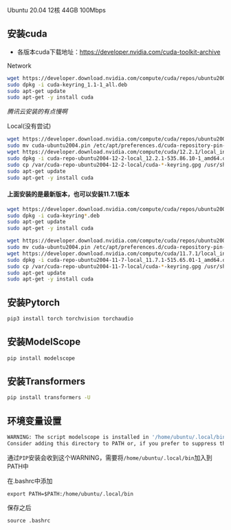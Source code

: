 Ubuntu 20.04 
12核 44GB 100Mbps


## 安装cuda

* 各版本cuda下载地址：https://developer.nvidia.com/cuda-toolkit-archive
   
Network
```bash
wget https://developer.download.nvidia.com/compute/cuda/repos/ubuntu2004/x86_64/cuda-keyring_1.1-1_all.deb
sudo dpkg -i cuda-keyring_1.1-1_all.deb
sudo apt-get update
sudo apt-get -y install cuda
```
*腾讯云安装的有点慢啊*

Local(没有尝试)
```bash
wget https://developer.download.nvidia.com/compute/cuda/repos/ubuntu2004/x86_64/cuda-ubuntu2004.pin
sudo mv cuda-ubuntu2004.pin /etc/apt/preferences.d/cuda-repository-pin-600
wget https://developer.download.nvidia.com/compute/cuda/12.2.1/local_installers/cuda-repo-ubuntu2004-12-2-local_12.2.1-535.86.10-1_amd64.deb
sudo dpkg -i cuda-repo-ubuntu2004-12-2-local_12.2.1-535.86.10-1_amd64.deb
sudo cp /var/cuda-repo-ubuntu2004-12-2-local/cuda-*-keyring.gpg /usr/share/keyrings/
sudo apt-get update
sudo apt-get -y install cuda
```

#### 上面安装的是最新版本，也可以安装11.7.1版本
```bash
wget https://developer.download.nvidia.com/compute/cuda/repos/ubuntu2004/x86_64/cuda-keyring_1.0-1_all.deb
sudo dpkg -i cuda-keyring*.deb
sudo apt-get update
sudo apt-get -y install cuda
```

```bash
wget https://developer.download.nvidia.com/compute/cuda/repos/ubuntu2004/x86_64/cuda-ubuntu2004.pin
sudo mv cuda-ubuntu2004.pin /etc/apt/preferences.d/cuda-repository-pin-600
wget https://developer.download.nvidia.com/compute/cuda/11.7.1/local_installers/cuda-repo-ubuntu2004-11-7-local_11.7.1-515.65.01-1_amd64.deb
sudo dpkg -i cuda-repo-ubuntu2004-11-7-local_11.7.1-515.65.01-1_amd64.deb
sudo cp /var/cuda-repo-ubuntu2004-11-7-local/cuda-*-keyring.gpg /usr/share/keyrings/
sudo apt-get update
sudo apt-get -y install cuda
```


## 安装Pytorch

```bash
pip3 install torch torchvision torchaudio
```

## 安装ModelScope

```bash
pip install modelscope
```

## 安装Transformers

```bash
pip install transformers -U
```

## 环境变量设置
```bash
WARNING: The script modelscope is installed in '/home/ubuntu/.local/bin' which is not on PATH.
Consider adding this directory to PATH or, if you prefer to suppress this warning, use --no-warn-script-location. 
```

通过`PIP`安装会收到这个WARNING，需要将`/home/ubuntu/.local/bin`加入到PATH中

在.bashrc中添加

`export PATH=$PATH:/home/ubuntu/.local/bin`

保存之后

`source .bashrc`

